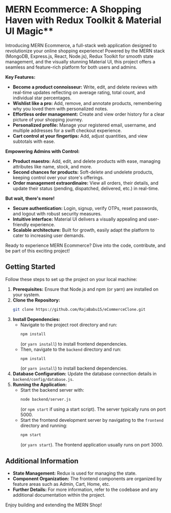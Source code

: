 # MERN Ecommerce: A Shopping Haven with Redux Toolkit & Material UI Magic**

Introducing MERN Ecommerce, a full-stack web application designed to revolutionize your online shopping experience! Powered by the MERN stack (MongoDB, Express.js, React, Node.js), Redux Toolkit for smooth state management, and the visually stunning Material UI, this project offers a seamless and feature-rich platform for both users and admins.

**Key Features:**

- **Become a product connoisseur:** Write, edit, and delete reviews with real-time updates reflecting on average rating, total count, and individual star percentages.
- **Wishlist like a pro:** Add, remove, and annotate products, remembering why you loved them with personalized notes.
- **Effortless order management:** Create and view order history for a clear picture of your shopping journey.
- **Personalized profile:** Manage your registered email, username, and multiple addresses for a swift checkout experience.
- **Cart control at your fingertips:** Add, adjust quantities, and view subtotals with ease.

**Empowering Admins with Control:**

- **Product maestro:** Add, edit, and delete products with ease, managing attributes like name, stock, and more.
- **Second chances for products:** Soft-delete and undelete products, keeping control over your store's offerings.
- **Order management extraordinaire:** View all orders, their details, and update their status (pending, dispatched, delivered, etc.) in real-time.

**But wait, there's more!**

- **Secure authentication:** Login, signup, verify OTPs, reset passwords, and logout with robust security measures.
- **Intuitive interface:** Material UI delivers a visually appealing and user-friendly experience.
- **Scalable architecture:** Built for growth, easily adapt the platform to cater to increasing user demands.

Ready to experience MERN Ecommerce? Dive into the code, contribute, and be part of this exciting project!
## Getting Started

Follow these steps to set up the project on your local machine:

1. **Prerequisites:** Ensure that Node.js and npm (or yarn) are installed on your system.
2. **Clone the Repository:** 
   ```bash
   git clone https://github.com/RajaBabu15/eCommerceClone.git
   ```
3. **Install Dependencies:**
   - Navigate to the project root directory and run:
     ```bash
     npm install
     ```
     (or `yarn install`) to install frontend dependencies.
   - Then, navigate to the `backend` directory and run:
     ```bash
     npm install
     ```
     (or `yarn install`) to install backend dependencies.
4. **Database Configuration:** Update the database connection details in `backend/config/database.js`.
5. **Running the Application:**
   - Start the backend server with:
     ```bash
     node backend/server.js
     ```
     (or `npm start` if using a start script). The server typically runs on port 5000.
   - Start the frontend development server by navigating to the `frontend` directory and running:
     ```bash
     npm start
     ```
     (or `yarn start`). The frontend application usually runs on port 3000.

## Additional Information

- **State Management:** Redux is used for managing the state.
- **Component Organization:** The frontend components are organized by feature areas such as Admin, Cart, Home, etc.
- **Further Details:** For more information, refer to the codebase and any additional documentation within the project.

Enjoy building and extending the MERN Shop!
